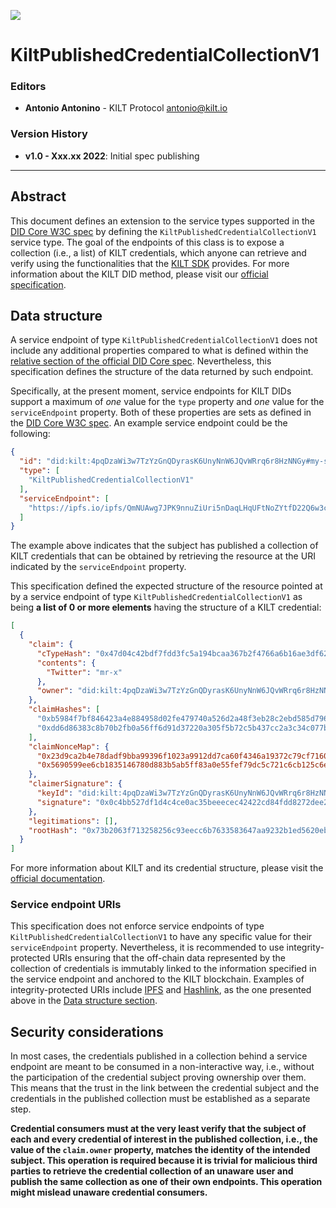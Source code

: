 [![](https://user-images.githubusercontent.com/39338561/122415864-8d6a7c00-cf88-11eb-846f-a98a936f88da.png)](https://kilt.io)

# KiltPublishedCredentialCollectionV1

### Editors

- **Antonio Antonino** - KILT Protocol [antonio@kilt.io](mailto:antonio@kilt.io)

### Version History

<!---
TODO Replace date before merging PR
-->
- **v1.0 - Xxx.xx 2022**: Initial spec publishing

---

## Abstract

This document defines an extension to the service types supported in the [DID Core W3C spec][did-core-spec] by defining the `KiltPublishedCredentialCollectionV1` service type.
The goal of the endpoints of this class is to expose a collection (i.e., a list) of KILT credentials, which anyone can retrieve and verify using the functionalities that the [KILT SDK][kilt-sdk] provides.
For more information about the KILT DID method, please visit our [official specification][kilt-did-spec].

## Data structure

A service endpoint of type `KiltPublishedCredentialCollectionV1` does not include any additional properties compared to what is defined within the [relative section of the official DID Core spec][did-core-spec-services].
Nevertheless, this specification defines the structure of the data returned by such endpoint.

Specifically, at the present moment, service endpoints for KILT DIDs support a maximum of *one* value for the `type` property and *one* value for the `serviceEndpoint` property.
Both of these properties are sets as defined in the [DID Core W3C spec][did-core-spec].
An example service endpoint could be the following:

```json
{
  "id": "did:kilt:4pqDzaWi3w7TzYzGnQDyrasK6UnyNnW6JQvWRrq6r8HzNNGy#my-service-id",
  "type": [
    "KiltPublishedCredentialCollectionV1"
  ],
  "serviceEndpoint": [
    "https://ipfs.io/ipfs/QmNUAwg7JPK9nnuZiUri5nDaqLHqUFtNoZYtfD22Q6w3c8"
  ]
}
```

The example above indicates that the subject has published a collection of KILT credentials that can be obtained by retrieving the resource at the URI indicated by the `serviceEndpoint` property.

This specification defined the expected structure of the resource pointed at by a service endpoint of type `KiltPublishedCredentialCollectionV1` as being **a list of 0 or more elements** having the structure of a KILT credential:

```json
[
  {
    "claim": {
      "cTypeHash": "0x47d04c42bdf7fdd3fc5a194bcaa367b2f4766a6b16ae3df628927656d818f420",
      "contents": {
        "Twitter": "mr-x"
      },
      "owner": "did:kilt:4pqDzaWi3w7TzYzGnQDyrasK6UnyNnW6JQvWRrq6r8HzNNGy"
    },
    "claimHashes": [
      "0xb5984f7bf846423a4e884958d02fe479740a526d2a48f3eb28c2ebd585d79652",
      "0xdd6d86383c8b70b2fb0a56ff6d91d37220a305f5b72c5b437cc2a3c34c077b0e"
    ],
    "claimNonceMap": {
      "0x23d9ca2b4e78dadf9bba99396f1023a9912dd7ca60f4346a19372c79cf71608e": "05e74568-4685-4550-ac6c-368120696634",
      "0x5690599ee6cb1835146780d883b5ab5ff83a0e55fef79dc5c721c6cb125c6e22": "f9bc9b46-61c3-47f0-95ea-7cc53f374b9e"
    },
    "claimerSignature": {
      "keyId": "did:kilt:4pqDzaWi3w7TzYzGnQDyrasK6UnyNnW6JQvWRrq6r8HzNNGy#0xfb589865a4ecd8bf5e9f9e7c7d26293d6123f9c2d09b92e0a787f9641918d6b3",
      "signature": "0x0c4bb527df1d4c4ce0ac35beeecec42422cd84fdd8272dee2b2f28305c6e73594ff5b72dfad266b6aa756af161690ae96c234ba9a1bb3998c969f3d5ef4b768b"
    },
    "legitimations": [],
    "rootHash": "0x73b2063f713258256c93eecc6b7633583647aa9232b1ed5620eb971cd3309727"
  }
]
```

For more information about KILT and its credential structure, please visit the [official documentation][kilt-credential-docs].

### Service endpoint URIs

This specification does not enforce service endpoints of type `KiltPublishedCredentialCollectionV1` to have any specific value for their `serviceEndpoint` property.
Nevertheless, it is recommended to use integrity-protected URIs ensuring that the off-chain data represented by the collection of credentials is immutably linked to the information specified in the service endpoint and anchored to the KILT blockchain.
Examples of integrity-protected URIs include [IPFS][ipfs] and [Hashlink][hashlink], as the one presented above in the [Data structure section](#data-structure).

## Security considerations

In most cases, the credentials published in a collection behind a service endpoint are meant to be consumed in a non-interactive way, i.e., without the participation of the credential subject proving ownership over them.
This means that the trust in the link between the credential subject and the credentials in the published collection must be established as a separate step.

**Credential consumers must at the very least verify that the subject of each and every credential of interest in the published collection, i.e., the value of the `claim.owner` property, matches the identity of the intended subject.
This operation is required because it is trivial for malicious third parties to retrieve the credential collection of an unaware user and publish the same collection as one of their own endpoints. This operation might mislead unaware credential consumers.**

[did-core-spec]: https://www.w3.org/TR/did-core
[kilt-sdk]: https://github.com/KILTprotocol/sdk-js
[kilt-did-spec]: did-spec.md
[did-core-spec-services]: https://www.w3.org/TR/did-core/#services=
[kilt-credential-docs]: https://docs.kilt.io/docs/sdk/core-feature/claiming
[ipfs]: https://ipfs.io/
[hashlink]: https://datatracker.ietf.org/doc/html/draft-sporny-hashlink